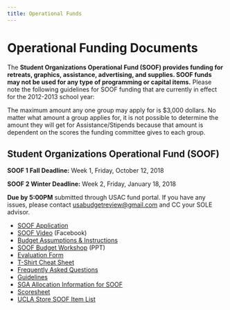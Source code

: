 ```yaml
---
title: Operational Funds
---
```


# Operational Funding Documents

The **Student Organizations Operational Fund (SOOF) provides funding for retreats, graphics, assistance, advertising, and supplies. SOOF funds may not be used for any type of programming or capital items.** Please note the following guidelines for SOOF funding that are currently in effect for the 2012-2013 school year:

The maximum amount any one group may apply for is $3,000 dollars. No matter what amount a group applies for, it is not possible to determine the amount they will get for Assistance/Stipends because that amount is dependent on the scores the funding committee gives to each group.

## Student Organizations Operational Fund (SOOF)

**SOOF 1 Fall Deadline:** Week 1, Friday, October 12, 2018

**SOOF 2 Winter Deadline:** Week 2, Friday, January 18, 2018

**Due by 5:00PM** submitted through USAC fund portal. If you have any issues, please contact <usabudgetreview@gmail.com> and CC your SOLE advisor.

- [SOOF Application](https://www.usacfunds.ucla.edu/fundapp/soof/)
- [SOOF Video](http://www.facebook.com/?ref=home#!/video/video.php?v=555051909424&comments) (Facebook)
- [Budget Assumptions & Instructions](/docs/SOOF%20Budget%20and%20Assumptions%20(final).pdf)
- [SOOF Budget Workshop](/docs/soof_workshop.ppt) (PPT)
- [Evaluation Form](/docs/soof_evaluation.doc)
- [T-Shirt Cheat Sheet](/docs/TShirtCheatSheet.pdf)
- [Frequently Asked Questions](/docs/soof_faq.doc)
- [Guidelines](/docs/SOOF%20Guideline%20Sheet%20Revised.pdf)
- [SGA Allocation Information for SOOF](/docs/SOOF%20Instructions-oct2013.pdf)
- [Scoresheet](/docs/soof_scoresheet.doc)
- [UCLA Store SOOF Item List](/docs/soof_item.xls)
